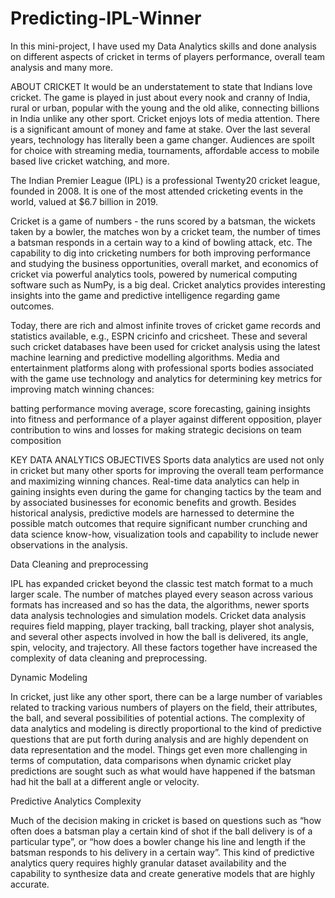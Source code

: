 # Predicting-IPL-Winner
In this mini-project, I have used my Data Analytics skills and done analysis on different aspects of cricket in terms of players performance, overall team analysis and many more.

ABOUT CRICKET
It would be an understatement to state that Indians love cricket. The game is played in just about every nook and cranny of India, rural or urban, popular with the young and the old alike, connecting billions in India unlike any other sport. Cricket enjoys lots of media attention. There is a significant amount of money and fame at stake. Over the last several years, technology has literally been a game changer. Audiences are spoilt for choice with streaming media, tournaments, affordable access to mobile based live cricket watching, and more.

The Indian Premier League (IPL) is a professional Twenty20 cricket league, founded in 2008. It is one of the most attended cricketing events in the world, valued at $6.7 billion in 2019.

Cricket is a game of numbers - the runs scored by a batsman, the wickets taken by a bowler, the matches won by a cricket team, the number of times a batsman responds in a certain way to a kind of bowling attack, etc. The capability to dig into cricketing numbers for both improving performance and studying the business opportunities, overall market, and economics of cricket via powerful analytics tools, powered by numerical computing software such as NumPy, is a big deal. Cricket analytics provides interesting insights into the game and predictive intelligence regarding game outcomes.

Today, there are rich and almost infinite troves of cricket game records and statistics available, e.g., ESPN cricinfo and cricsheet. These and several such cricket databases have been used for cricket analysis using the latest machine learning and predictive modelling algorithms. Media and entertainment platforms along with professional sports bodies associated with the game use technology and analytics for determining key metrics for improving match winning chances:

batting performance moving average,
score forecasting,
gaining insights into fitness and performance of a player against different opposition,
player contribution to wins and losses for making strategic decisions on team composition

KEY DATA ANALYTICS OBJECTIVES
Sports data analytics are used not only in cricket but many other sports for improving the overall team performance and maximizing winning chances.
Real-time data analytics can help in gaining insights even during the game for changing tactics by the team and by associated businesses for economic benefits and growth.
Besides historical analysis, predictive models are harnessed to determine the possible match outcomes that require significant number crunching and data science know-how, visualization tools and capability to include newer observations in the analysis.

Data Cleaning and preprocessing

IPL has expanded cricket beyond the classic test match format to a much larger scale. The number of matches played every season across various formats has increased and so has the data, the algorithms, newer sports data analysis technologies and simulation models. Cricket data analysis requires field mapping, player tracking, ball tracking, player shot analysis, and several other aspects involved in how the ball is delivered, its angle, spin, velocity, and trajectory. All these factors together have increased the complexity of data cleaning and preprocessing.

Dynamic Modeling

In cricket, just like any other sport, there can be a large number of variables related to tracking various numbers of players on the field, their attributes, the ball, and several possibilities of potential actions. The complexity of data analytics and modeling is directly proportional to the kind of predictive questions that are put forth during analysis and are highly dependent on data representation and the model. Things get even more challenging in terms of computation, data comparisons when dynamic cricket play predictions are sought such as what would have happened if the batsman had hit the ball at a different angle or velocity.

Predictive Analytics Complexity

Much of the decision making in cricket is based on questions such as “how often does a batsman play a certain kind of shot if the ball delivery is of a particular type”, or “how does a bowler change his line and length if the batsman responds to his delivery in a certain way”. This kind of predictive analytics query requires highly granular dataset availability and the capability to synthesize data and create generative models that are highly accurate.

